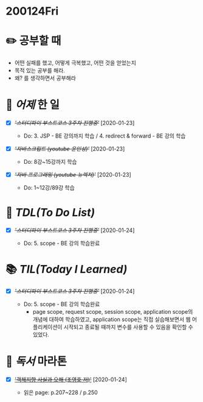 # 200124Fri

# :pencil2: 공부할 때

- 어떤 실패를 했고, 어떻게 극복했고, 어떤 것을 얻었는지
- 목적 있는 공부를 해라.
- 왜? 를 생각하면서 공부해라

<!-- # 🌞 오늘의 _명언_ -->

# 📅 _어제_ 한 일

- [x] ~~_*'스터디파이 부스트코스 3주차 진행중'*_~~ [2020-01-23]

  - Do: 3. JSP - BE 강의까지 학습 / 4. redirect & forward - BE 강의 학습

* [x] ~~_'자바스크립트 (youtube 윤인성)'_~~ [2020-01-23]

  - Do: 8강~15강까지 학습

* [x] ~~_'자바 프로그래밍 (youtube 뉴렉처)'_~~ [2020-01-23]

  - Do: 1~12강/89강 학습

# :memo: _TDL(To Do List)_

<!-- ❌🔺❎🔼 -->

<!-- **G**:Goal(목표)<br> -->
<!-- **D**:Do(했음) -->

- [x] ~~_*'스터디파이 부스트코스 3주차 진행중'*_~~ [2020-01-24]

  - Do: 5. scope - BE 강의 학습완료

# 📚 _TIL(Today I Learned)_

- [x] ~~_*'스터디파이 부스트코스 3주차 진행중'*_~~ [2020-01-24]

  - Do: 5. scope - BE 강의 학습완료
    - page scope, request scope, session scope, application scope의 개념에 대하여 학습하였고, application scope는 직접 실습해보면서 웹 어플리케이션이 시작되고 종료될 때까지 변수를 사용할 수 있음을 확인할 수 있었다.

# 📖 _독서_ 마라톤

- [x] ~~['객체지향 사실과 오해 (조영호 저)'](https://github.com/DevLimK1/TIL/blob/master/%EB%8F%85%EC%84%9C%EB%A7%88%EB%9D%BC%ED%86%A4/%EA%B0%9D%EC%B2%B4%EC%A7%80%ED%96%A5%EC%9D%98_%EC%82%AC%EC%8B%A4%EA%B3%BC%EC%98%A4%ED%95%B4.md)~~ [2020-01-24]

  - 읽은 page: p.207~228 / p.250

<!-- - [x] ~~_[이펙티브자바(3판)\_조슈아 블로크](https://github.com/DevLimK1/TIL/blob/master/%EB%8F%85%EC%84%9C%EB%A7%88%EB%9D%BC%ED%86%A4/%EC%9D%B4%ED%8E%99%ED%8B%B0%EB%B8%8C%EC%9E%90%EB%B0%943-E.md)_~~ [2020-01-18]
  - 읽은 page: p.23~39 / p.482 -->

<!-- * [x] ~~_'자바성능튜닝이야기'_~~ [2020-01-13]
  - p.41~p.56 -->

<!-- - [x] ~~_'CODE'_~~ [2020-01-11]
  - p.115~143 -->

<!-- # 💪 개발자라면 _운동_ 은 필수! -->

<!-- - [x] ~~_*헬스488일차 in 면목2동헬스장 07:30~08:30*_~~ [2020-01-23] -->

<!-- # :newspaper: 오늘 읽은 _it 개발, 기술 관련 기사, 블로그_ -->

<!-- # :disappointed: 오늘 _아쉬웠던 점_.. -->

<!-- # 📅 _내일_ 할 일 -->

  <!-- # 🛌 오늘 하루 _마무리_ 하며.. -->
